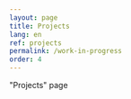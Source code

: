 ```yaml
---
layout: page
title: Projects
lang: en
ref: projects
permalink: /work-in-progress
order: 4
---
```


"Projects" page